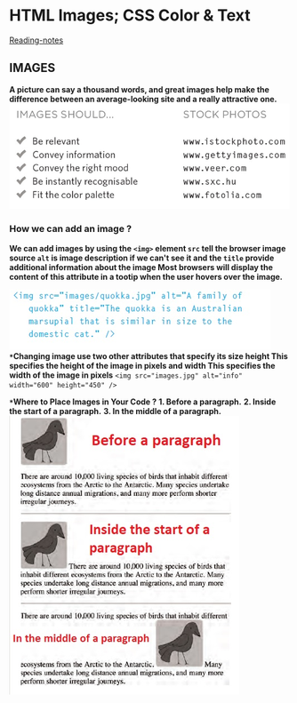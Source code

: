# HTML Images; CSS Color & Text

[Reading-notes](https://odehyazan.github.io/reading-notes/)

## IMAGES

**A picture can say a thousand words, and great
images help make the difference between an
average-looking site and a really attractive  one.**
![img](../img/imgstock.jpg)

### How we can add an image ?

**We can add images by using the `<img>` element `src` tell the browser image source `alt` is image description if we can't see it and the `title` provide additional information about the image Most browsers will display the content of this attribute in a tootip when the user hovers over the image.**

![img](../img/imgelement.jpg)
**`*`Changing image use two other attributes that specify its size height This specifies the height of the image in pixels and width This specifies the width of the image in pixels**
`<img src="images.jpg" alt="info" width="600" height="450" />`

**`*`Where to Place Images in Your Code ?**
**1. Before a paragraph.**
**2. Inside the start of a paragraph.**
**3. In the middle of a paragraph.**
![img](../img/pImg.jpg)

